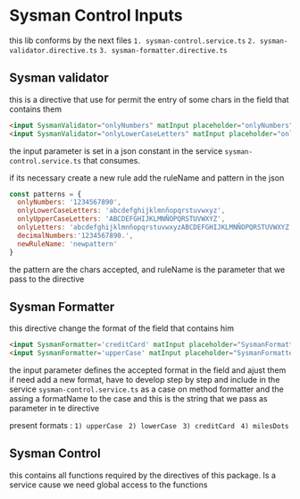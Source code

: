 # Sysman Control Inputs 
this lib conforms by the next files
`1. sysman-control.service.ts`
`2. sysman-validator.directive.ts`
`3. sysman-formatter.directive.ts`

## Sysman validator 
this is a directive that use for permit the entry of some chars in the field that contains them 
```html
<input SysmanValidator="onlyNumbers" matInput placeholder="onlyNumbers" >
<input SysmanValidator="onlyLowerCaseLetters" matInput placeholder="onlyLowerCaseLetters" >
```
the input parameter is set in a json constant in the service `sysman-control.service.ts` that consumes.

if its necessary create a new rule add the ruleName and pattern in the json 
```js
const patterns = {
  onlyNumbers: '1234567890',
  onlyLowerCaseLetters: 'abcdefghijklmnñopqrstuvwxyz',
  onlyUpperCaseLetters: 'ABCDEFGHIJKLMNÑOPQRSTUVWXYZ',
  onlyLetters: 'abcdefghijklmnñopqrstuvwxyzABCDEFGHIJKLMNÑOPQRSTUVWXYZ',
  decimalNumbers:'1234567890.',
  newRuleName: 'newpattern'
}
```
the pattern are the chars accepted, and ruleName is the parameter that we pass to the directive

## Sysman Formatter
this directive change the format of the field that contains him
```html
<input SysmanFormatter='creditCard' matInput placeholder="SysmanFormatterCard" >
<input SysmanFormatter='upperCase' matInput placeholder="SysmanFormatterUpper" >
```
the input parameter defines the accepted format in the field and ajust them
if need add a new format, have to develop step by step and include in the service `sysman-control.service.ts` as a case on method formatter and the assing a formatName to the case and this is the string that we pass as parameter in te directive

present formats :
`1) upperCase `
`2) lowerCase `
`3) creditCard `
`4) milesDots`

## Sysman Control 
this contains all functions required by the directives of this package. Is a service cause we need global access to the functions

